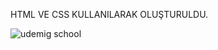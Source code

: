 HTML VE CSS KULLANILARAK OLUŞTURULDU.



![udemig school](https://github.com/bayrambukri/Udemig-Scholl-Projesi-/assets/151443293/5d1ae8fb-194c-4071-aafb-a7721997b2f9)
